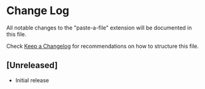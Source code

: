 # Change Log

All notable changes to the "paste-a-file" extension will be documented in this file.

Check [Keep a Changelog](http://keepachangelog.com/) for recommendations on how to structure this file.

## [Unreleased]

- Initial release